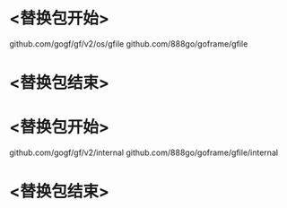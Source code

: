 
# <替换包开始>
github.com/gogf/gf/v2/os/gfile
github.com/888go/goframe/gfile
# <替换包结束>

# <替换包开始>
github.com/gogf/gf/v2/internal
github.com/888go/goframe/gfile/internal
# <替换包结束>
